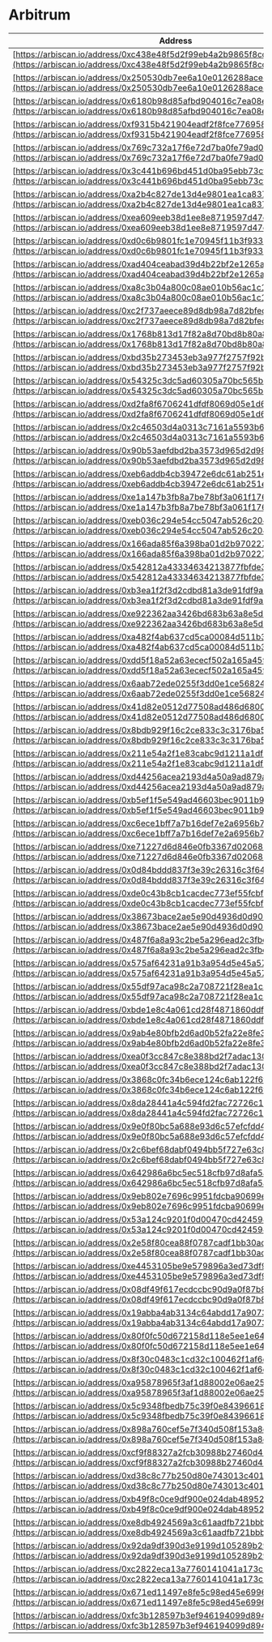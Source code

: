 # Arbitrum

| Address                                                                                                                                          | Name                                                          |
| ------------------------------------------------------------------------------------------------------------------------------------------------ | ------------------------------------------------------------- |
| [https://arbiscan.io/address/0xc438e48f5d2f99eb4a2b9865f8cccfc9915f227a](https://arbiscan.io/address/0xc438e48f5d2f99eb4a2b9865f8cccfc9915f227a) | UintListRegistry                                              |
| [https://arbiscan.io/address/0x250530db7ee6a10e0126288ace48a7bb54bd4adc](https://arbiscan.io/address/0x250530db7ee6a10e0126288ace48a7bb54bd4adc) | UniswapV3LiquidityPositionLib                                 |
| [https://arbiscan.io/address/0x6180b98d85afbd904016c7ea08eb41cba77a1c08](https://arbiscan.io/address/0x6180b98d85afbd904016c7ea08eb41cba77a1c08) | EntranceRateBurnFee                                           |
| [https://arbiscan.io/address/0xf9315b421904eadf2f8fce776958c147ee9bc880](https://arbiscan.io/address/0xf9315b421904eadf2f8fce776958c147ee9bc880) | GlobalConfigProxy                                             |
| [https://arbiscan.io/address/0x769c732a17f6e72d7ba0fe79ad01a31b27bbcb3d](https://arbiscan.io/address/0x769c732a17f6e72d7ba0fe79ad01a31b27bbcb3d) | ExitRateDirectFee                                             |
| [https://arbiscan.io/address/0x3c441b696bd451d0ba95ebb73cf1b23c20873e14](https://arbiscan.io/address/0x3c441b696bd451d0ba95ebb73cf1b23c20873e14) | AllowedExternalPositionTypesPolicy                            |
| [https://arbiscan.io/address/0xa2b4c827de13d4e9801ea1ca837524a1a148dec3](https://arbiscan.io/address/0xa2b4c827de13d4e9801ea1ca837524a1a148dec3) | FundDeployer                                                  |
| [https://arbiscan.io/address/0xea609eeb38d1ee8e8719597d47cc9276df9f8707](https://arbiscan.io/address/0xea609eeb38d1ee8e8719597d47cc9276df9f8707) | FundValueCalculator                                           |
| [https://arbiscan.io/address/0xd0c6b9801fc1e70945f11b3f93340dcc7507fd7c](https://arbiscan.io/address/0xd0c6b9801fc1e70945f11b3f93340dcc7507fd7c) | AaveV3Adapter                                                 |
| [https://arbiscan.io/address/0xad404ceabad39d4b22bf2e1265a161ac44620825](https://arbiscan.io/address/0xad404ceabad39d4b22bf2e1265a161ac44620825) | NoDepegOnRedeemSharesForSpecificAssetsPolicy                  |
| [https://arbiscan.io/address/0xa8c3b04a800c08ae010b56ac1c1ad7033d980b0f](https://arbiscan.io/address/0xa8c3b04a800c08ae010b56ac1c1ad7033d980b0f) | MinSharesSupplyFee                                            |
| [https://arbiscan.io/address/0xc2f737aeece89d8db98a7d82bfed40d09e381ed5](https://arbiscan.io/address/0xc2f737aeece89d8db98a7d82bfed40d09e381ed5) | OneInchV5Adapter                                              |
| [https://arbiscan.io/address/0x1768b813d17f82a8d70bd8b80a8c8c1562878337](https://arbiscan.io/address/0x1768b813d17f82a8d70bd8b80a8c8c1562878337) | AllowedAdaptersPolicy                                         |
| [https://arbiscan.io/address/0xbd35b273453eb3a977f2757f92b20e8c0b33c0b2](https://arbiscan.io/address/0xbd35b273453eb3a977f2757f92b20e8c0b33c0b2) | EntranceRateDirectFee                                         |
| [https://arbiscan.io/address/0x54325c3dc5ad60305a70bc565be7a9ce71224a76](https://arbiscan.io/address/0x54325c3dc5ad60305a70bc565be7a9ce71224a76) | AllowedAdapterIncomingAssetsPolicy                            |
| [https://arbiscan.io/address/0xd2fa8f6706241dfdf8069d05e1d6f6c4a439aa86](https://arbiscan.io/address/0xd2fa8f6706241dfdf8069d05e1d6f6c4a439aa86) | ManagementFee                                                 |
| [https://arbiscan.io/address/0x2c46503d4a0313c7161a5593b6865baa194b466f](https://arbiscan.io/address/0x2c46503d4a0313c7161a5593b6865baa194b466f) | FeeManager                                                    |
| [https://arbiscan.io/address/0x90b53aefdbd2ba3573d965d2d98951f2aa00507d](https://arbiscan.io/address/0x90b53aefdbd2ba3573d965d2d98951f2aa00507d) | ExternalPositionManager                                       |
| [https://arbiscan.io/address/0xeb6addb4cb39472e6dc61ab251e21971e40cd3a6](https://arbiscan.io/address/0xeb6addb4cb39472e6dc61ab251e21971e40cd3a6) | AaveV3DebtPositionParser                                      |
| [https://arbiscan.io/address/0xe1a147b3fb8a7be78bf3a061f176bc718d897695](https://arbiscan.io/address/0xe1a147b3fb8a7be78bf3a061f176bc718d897695) | VaultLib                                                      |
| [https://arbiscan.io/address/0xeb036c294e54cc5047ab526c204752d056cc1952](https://arbiscan.io/address/0xeb036c294e54cc5047ab526c204752d056cc1952) | AllowedAdaptersPerManagerPolicy                               |
| [https://arbiscan.io/address/0x166ada85f6a398ba01d2b97022770cc6bd9d2ea2](https://arbiscan.io/address/0x166ada85f6a398ba01d2b97022770cc6bd9d2ea2) | AllowedAssetsForRedemptionPolicy                              |
| [https://arbiscan.io/address/0x542812a43334634213877fbfde33ecbef5234c9d](https://arbiscan.io/address/0x542812a43334634213877fbfde33ecbef5234c9d) | MinMaxInvestmentPolicy                                        |
| [https://arbiscan.io/address/0xb3ea1f2f3d2cdbd81a3de91fdf9a2f3e3acd66c1](https://arbiscan.io/address/0xb3ea1f2f3d2cdbd81a3de91fdf9a2f3e3acd66c1) | BalancerV2LiquidityAdapter                                    |
| [https://arbiscan.io/address/0xe922362aa3426bd683b63a8e5d13903a9cfc4cbb](https://arbiscan.io/address/0xe922362aa3426bd683b63a8e5d13903a9cfc4cbb) | GasRelayPaymasterFactory                                      |
| [https://arbiscan.io/address/0xa482f4ab637cd5ca00084d511b3ca9aa8d8f475e](https://arbiscan.io/address/0xa482f4ab637cd5ca00084d511b3ca9aa8d8f475e) | OnlyUntrackDustOrPricelessAssetsPolicy                        |
| [https://arbiscan.io/address/0xdd5f18a52a63ececf502a165a459d33be5c0a06c](https://arbiscan.io/address/0xdd5f18a52a63ececf502a165a459d33be5c0a06c) | ValueInterpreter                                              |
| [https://arbiscan.io/address/0x6aab72ede0255f3dd0e1ce568248a63aa3df2320](https://arbiscan.io/address/0x6aab72ede0255f3dd0e1ce568248a63aa3df2320) | UnpermissionedActionsWrapper                                  |
| [https://arbiscan.io/address/0x41d82e0512d77508ad486d6800059f3d936910db](https://arbiscan.io/address/0x41d82e0512d77508ad486d6800059f3d936910db) | DepositWrapper                                                |
| [https://arbiscan.io/address/0x8bdb929f16c2ce833c3c3176ba5c607e20949010](https://arbiscan.io/address/0x8bdb929f16c2ce833c3c3176ba5c607e20949010) | ExitRateBurnFee                                               |
| [https://arbiscan.io/address/0x211e54a2f1e83cabc9d1211a1df0759b7193201a](https://arbiscan.io/address/0x211e54a2f1e83cabc9d1211a1df0759b7193201a) | GlobalConfigLib                                               |
| [https://arbiscan.io/address/0xd44256acea2193d4a50a9ad879a531666729962c](https://arbiscan.io/address/0xd44256acea2193d4a50a9ad879a531666729962c) | ExternalPositionFactory                                       |
| [https://arbiscan.io/address/0xb5ef1f5e549ad46603bec9011b99a96a6cfd993e](https://arbiscan.io/address/0xb5ef1f5e549ad46603bec9011b99a96a6cfd993e) | AllowedSharesTransferRecipientsPolicy                         |
| [https://arbiscan.io/address/0xc6ece1bff7a7b16def7e2a6956b7c75189240671](https://arbiscan.io/address/0xc6ece1bff7a7b16def7e2a6956b7c75189240671) | UniswapV3LiquidityPositionParser                              |
| [https://arbiscan.io/address/0xe71227d6d846e0fb3367d020683327031c4c4a3d](https://arbiscan.io/address/0xe71227d6d846e0fb3367d020683327031c4c4a3d) | ProtocolFeeTracker                                            |
| [https://arbiscan.io/address/0x0d84bddd837f3e39c26316c3f64c59be008e6d20](https://arbiscan.io/address/0x0d84bddd837f3e39c26316c3f64c59be008e6d20) | AaveV3DebtPositionLib                                         |
| [https://arbiscan.io/address/0xde0c43b8cb1cacdec773ef55fcbfbcbe009891f1](https://arbiscan.io/address/0xde0c43b8cb1cacdec773ef55fcbfbcbe009891f1) | AllowedDepositRecipientsPolicy                                |
| [https://arbiscan.io/address/0x38673bace2ae5e90d4936d0d90b58a3577795205](https://arbiscan.io/address/0x38673bace2ae5e90d4936d0d90b58a3577795205) | AllowedExternalPositionTypesPerManagerPolicy                  |
| [https://arbiscan.io/address/0x487f6a8a93c2be5a296ead2c3fbc3fceed4ac599](https://arbiscan.io/address/0x487f6a8a93c2be5a296ead2c3fbc3fceed4ac599) | CumulativeSlippageTolerancePolicy                             |
| [https://arbiscan.io/address/0x575af64231a91b3a954d5e45a57187ace6549c81](https://arbiscan.io/address/0x575af64231a91b3a954d5e45a57187ace6549c81) | AaveV3ATokenListOwner                                         |
| [https://arbiscan.io/address/0x55df97aca98c2a708721f28ea1ca42a2be7ff934](https://arbiscan.io/address/0x55df97aca98c2a708721f28ea1ca42a2be7ff934) | IntegrationManager                                            |
| [https://arbiscan.io/address/0xbde1e8c4a061cd28f4871860ddf22200b85ee9ec](https://arbiscan.io/address/0xbde1e8c4a061cd28f4871860ddf22200b85ee9ec) | PolicyManager                                                 |
| [https://arbiscan.io/address/0x9ab4e80bfb2d6ad0b52fa22e8fe3d9fd3846bbb4](https://arbiscan.io/address/0x9ab4e80bfb2d6ad0b52fa22e8fe3d9fd3846bbb4) | GasRelayPaymasterLib                                          |
| [https://arbiscan.io/address/0xea0f3cc847c8e388bd2f7adac130b64b6754f5e2](https://arbiscan.io/address/0xea0f3cc847c8e388bd2f7adac130b64b6754f5e2) | UniswapV3Adapter                                              |
| [https://arbiscan.io/address/0x3868c0fc34b6ece124c6ab122f6f29e978be6661](https://arbiscan.io/address/0x3868c0fc34b6ece124c6ab122f6f29e978be6661) | ComptrollerLib                                                |
| [https://arbiscan.io/address/0x8da28441a4c594fd2fac72726c1412d8cf9e4a19](https://arbiscan.io/address/0x8da28441a4c594fd2fac72726c1412d8cf9e4a19) | Dispatcher                                                    |
| [https://arbiscan.io/address/0x9e0f80bc5a688e93d6c57efcfdd4564f70975e8b](https://arbiscan.io/address/0x9e0f80bc5a688e93d6c57efcfdd4564f70975e8b) | PerformanceFee                                                |
| [https://arbiscan.io/address/0x2c6bef68dabf0494bb5f727e63c8fb54f7d2c287](https://arbiscan.io/address/0x2c6bef68dabf0494bb5f727e63c8fb54f7d2c287) | AddressListRegistry                                           |
| [https://arbiscan.io/address/0x642986a6bc5ec518cfb97d8afa5a7fa8477d3cf5](https://arbiscan.io/address/0x642986a6bc5ec518cfb97d8afa5a7fa8477d3cf5) | ProtocolFeeReserveLib                                         |
| [https://arbiscan.io/address/0x9eb802e7696c9951fdcba90699e5000d7a39205c](https://arbiscan.io/address/0x9eb802e7696c9951fdcba90699e5000d7a39205c) | ProtocolFeeReserveProxy                                       |
| [https://arbiscan.io/address/0x53a124c9201f0d00470cd4245946d2bbb98210ba](https://arbiscan.io/address/0x53a124c9201f0d00470cd4245946d2bbb98210ba) | MinAssetBalancesPostRedemptionPolicy                          |
| [https://arbiscan.io/address/0x2e58f80cea88f0787cadf1bb30acc23d8ac81982](https://arbiscan.io/address/0x2e58f80cea88f0787cadf1bb30acc23d8ac81982) | FundValueCalculatorRouter                                     |
| [https://arbiscan.io/address/0xe4453105be9e579896a3ed73df9a1e285c8c95c2](https://arbiscan.io/address/0xe4453105be9e579896a3ed73df9a1e285c8c95c2) | OnlyRemoveDustExternalPositionPolicy                          |
| [https://arbiscan.io/address/0x08df49f617ecdccbc90d9a0f87b8c1a84b2e7cb9](https://arbiscan.io/address/0x08df49f617ecdccbc90d9a0f87b8c1a84b2e7cb9) | ParaSwapV5Adapter                                             |
| [https://arbiscan.io/address/0x19abba4ab3134c64abdd17a9073d1ec83663f036](https://arbiscan.io/address/0x19abba4ab3134c64abdd17a9073d1ec83663f036) | AllowedRedeemersForSpecificAssetsPolicy                       |
| [https://arbiscan.io/address/0x80f0fc50d672158d118e5ee1e64a6905a5e72540](https://arbiscan.io/address/0x80f0fc50d672158d118e5ee1e64a6905a5e72540) | BalancerV2GaugeTokenPriceFeed                                 |
| [https://arbiscan.io/address/0x8f30c0483c1cd32c100462f1af6d4ae6283086a9](https://arbiscan.io/address/0x8f30c0483c1cd32c100462f1af6d4ae6283086a9) | BalancerV2StablePoolPriceFeed                                 |
| [https://arbiscan.io/address/0xa95878965f3af1d88002e06ae25182a45943b9e2](https://arbiscan.io/address/0xa95878965f3af1d88002e06ae25182a45943b9e2) | BalancerV2WeightedPoolPriceFeed                               |
| [https://arbiscan.io/address/0x5c9348fbedb75c39f0e84396618accab6c01f847](https://arbiscan.io/address/0x5c9348fbedb75c39f0e84396618accab6c01f847) | DisallowedAdapterIncomingAssetsPolicy                         |
| [https://arbiscan.io/address/0x898a760cef5e7f340d508f153a8dcd856d7d7bad](https://arbiscan.io/address/0x898a760cef5e7f340d508f153a8dcd856d7d7bad) | GMXV2LeverageTradingPositionParser                            |
| [https://arbiscan.io/address/0xcf9f88327a2fcb30988b27460d4373f887359d09](https://arbiscan.io/address/0xcf9f88327a2fcb30988b27460d4373f887359d09) | GMXV2LeverageTradingPositionLib                               |
| [https://arbiscan.io/address/0xd38c8c77b250d80e743013c4019d02f6cc85b80e](https://arbiscan.io/address/0xd38c8c77b250d80e743013c4019d02f6cc85b80e) | AaveV3FlashLoanAssetManagerLib                                |
| [https://arbiscan.io/address/0xb49f8c0ce9df900e024dab48952bb8a8992c1795](https://arbiscan.io/address/0xb49f8c0ce9df900e024dab48952bb8a8992c1795) | DispatcherOwnedBeaconFactory (AaveV3FlashLoanAssetManagerLib) |
| [https://arbiscan.io/address/0xe8db4924569a3c61aadfb721bbb009e3127196bd](https://arbiscan.io/address/0xe8db4924569a3c61aadfb721bbb009e3127196bd) | TransferAssetsAdapter                                         |
| [https://arbiscan.io/address/0x92da9df390d3e9199d105289b297eca357ecc9b7](https://arbiscan.io/address/0x92da9df390d3e9199d105289b297eca357ecc9b7) | TheGraphDelegationPositionLib                                 |
| [https://arbiscan.io/address/0xc2822eca13a7760141041a173c1b9b13e22515f6](https://arbiscan.io/address/0xc2822eca13a7760141041a173c1b9b13e22515f6) | TheGraphDelegationPositionParser                              |
| [https://arbiscan.io/address/0x671ed11497e8fe5c98ed45e699639cf081ee0a5f](https://arbiscan.io/address/0x671ed11497e8fe5c98ed45e699639cf081ee0a5f) | ManualValueOracleFactory                                      |
| [https://arbiscan.io/address/0xfc3b128597b3ef946194099d894eee1c7d9ac893](https://arbiscan.io/address/0xfc3b128597b3ef946194099d894eee1c7d9ac893) | ManualValueOracleLib                                          |
